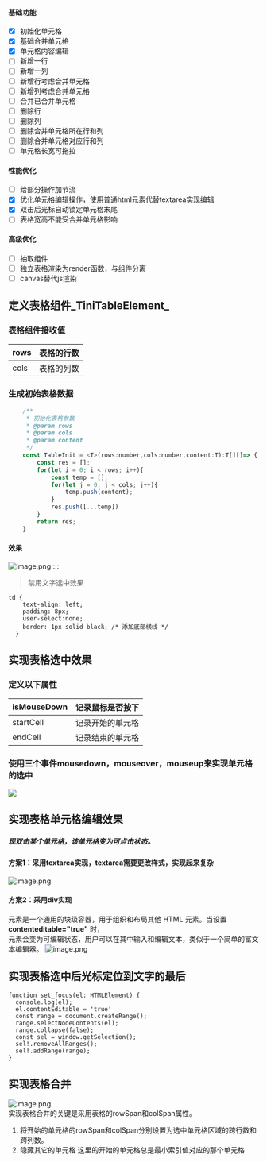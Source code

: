 <a name="FYDj3"></a>
#### 基础功能
- [x] 初始化单元格
- [x] 基础合并单元格
- [x] 单元格内容编辑
- [ ] 新增一行
- [ ] 新增一列
- [ ] 新增行考虑合并单元格
- [ ] 新增列考虑合并单元格
- [ ] 合并已合并单元格
- [ ] 删除行
- [ ] 删除列
- [ ] 删除合并单元格所在行和列
- [ ] 删除合并单元格对应行和列
- [ ] 单元格长宽可拖拉
<a name="A959Y"></a>
#### 性能优化

- [ ] 给部分操作加节流
- [x] 优化单元格编辑操作，使用普通html元素代替textarea实现编辑
- [x] 双击后光标自动锁定单元格末尾
- [ ] 表格宽高不能受合并单元格影响
<a name="hE9ga"></a>
#### 高级优化

- [ ] 抽取组件
- [ ] 独立表格渲染为render函数，与组件分离
- [ ] canvas替代js渲染
<a name="gbt4u"></a>
## 定义表格组件_TiniTableElement_
<a name="sBzP4"></a>
### 表格组件接收值

| rows | 表格的行数 |
| --- | --- |
| cols | 表格的列数 |

<a name="fxqUQ"></a>
### 生成初始表格数据
```javascript
    /**
     * 初始化表格参数
     * @param rows 
     * @param cols 
     * @param content 
     */
    const TableInit = <T>(rows:number,cols:number,content:T):T[][]=> {
        const res = [];
        for(let i = 0; i < rows; i++){
            const temp = [];
            for(let j = 0; j < cols; j++){
                temp.push(content);
            }
            res.push([...temp])
        }
        return res;
    }
```
<a name="KRbmd"></a>
#### 效果
![image.png](https://cdn.nlark.com/yuque/0/2023/png/28358258/1685775193627-31b28b24-ef19-4703-9477-4b981104b237.png#averageHue=%23f9f8f8&clientId=u2ce50c84-59c3-4&from=paste&height=213&id=u9d39d788&originHeight=319&originWidth=941&originalType=binary&ratio=1.5&rotation=0&showTitle=false&size=3721&status=done&style=none&taskId=u0a7027ab-0835-4e83-8c49-f1f6a92dc14&title=&width=627.3333333333334)
:::
> 禁用文字选中效果

```vue
td {
    text-align: left;
    padding: 8px; 
    user-select:none;
    border: 1px solid black; /* 添加底部横线 */
  }
```
<a name="DD3eo"></a>
## 实现表格选中效果
<a name="Ku7S2"></a>
### 定义以下属性
| isMouseDown | 记录鼠标是否按下 |
| --- | --- |
| startCell | 记录开始的单元格 |
| endCell | 记录结束的单元格 |

<a name="aHMYf"></a>
### 使用三个事件mousedown，mouseover，mouseup来实现单元格的选中
![](https://cdn.nlark.com/yuque/0/2023/jpeg/28358258/1685851494731-1df9b2de-1434-4cc0-bed5-ecb99770d511.jpeg)
<a name="f3C56"></a>
## 实现表格单元格编辑效果
<a name="ZtbDo"></a>
##### 现双击某个单元格，该单元格变为可点击状态。
<a name="ucegW"></a>
#### 方案1：采用textarea实现，textarea需要更改样式，实现起来复杂
![image.png](https://cdn.nlark.com/yuque/0/2023/png/28358258/1699192662718-ff9c51a4-ee6c-447a-ba49-fec80075e5ae.png#averageHue=%23fbfbfb&clientId=uc57901ac-381a-4&from=paste&height=343&id=u573508a6&originHeight=515&originWidth=905&originalType=binary&ratio=1.5&rotation=0&showTitle=false&size=5295&status=done&style=none&taskId=u04189177-244a-496d-8c3b-a4d7b77f0a2&title=&width=603.3333333333334)
<a name="vAo46"></a>
#### 方案2：采用div实现
**<div>** 元素是一个通用的块级容器，用于组织和布局其他 HTML 元素。当设置 **contenteditable="true"** 时，**<div>** 元素会变为可编辑状态，用户可以在其中输入和编辑文本，类似于一个简单的富文本编辑器。
![image.png](https://cdn.nlark.com/yuque/0/2023/png/28358258/1699193020178-dcd6caf2-aa7e-4355-94ff-0bf27ce326d4.png#averageHue=%23f7f7f7&clientId=uc57901ac-381a-4&from=paste&height=219&id=ub9347377&originHeight=329&originWidth=648&originalType=binary&ratio=1.5&rotation=0&showTitle=false&size=6208&status=done&style=none&taskId=u25eed7a5-9073-4f9f-bc9b-526e8c01d6e&title=&width=432)
<a name="ncjgh"></a>
## 实现表格选中后光标定位到文字的最后
```vue
function set_focus(el: HTMLElement) {
  console.log(el);
  el.contentEditable = 'true'
  const range = document.createRange();
  range.selectNodeContents(el);
  range.collapse(false);
  const sel = window.getSelection();
  sel!.removeAllRanges();
  sel!.addRange(range);
}
```
<a name="TIKzG"></a>
## 实现表格合并
![image.png](https://cdn.nlark.com/yuque/0/2023/png/28358258/1699792244632-00f230d5-2931-4305-be50-ec51143f3cdd.png#averageHue=%23f8f2f2&clientId=u9a0f0037-a3f5-4&from=paste&height=249&id=ue6692216&originHeight=373&originWidth=691&originalType=binary&ratio=1.5&rotation=0&showTitle=false&size=4353&status=done&style=none&taskId=udf4ef40c-8fe0-4c3c-9338-184124dd23f&title=&width=460.6666666666667)<br />实现表格合并的关键是采用表格的rowSpan和colSpan属性。

1. 将开始的单元格的rowSpan和colSpan分别设置为选中单元格区域的跨行数和跨列数。
2. 隐藏其它的单元格
这里的开始的单元格总是最小索引值对应的那个单元格
